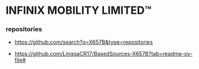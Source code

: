 # INFINIX MOBILITY LIMITED™

### repositories ###
* https://github.com/search?q=X657B&type=repositories

* https://github.com/LinggaCR17/BasedSources-X657B?tab=readme-ov-file#
